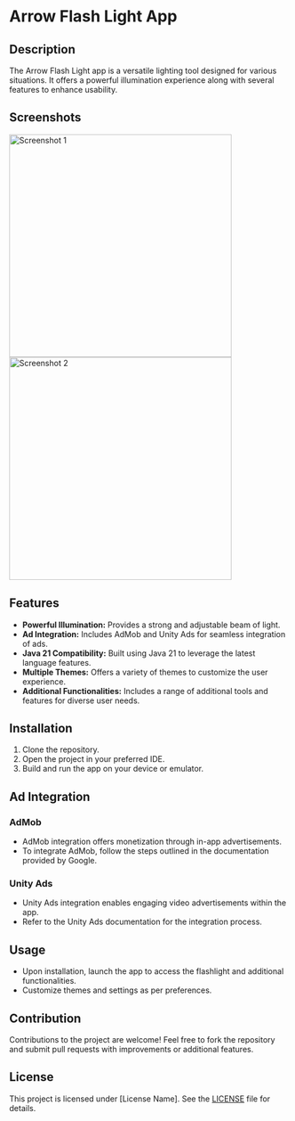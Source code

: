 # Arrow Flash Light App

## Description
The Arrow Flash Light app is a versatile lighting tool designed for various situations. It offers a powerful illumination experience along with several features to enhance usability.

## Screenshots

<img src="https://link-to-your-screenshot-1.png" alt="Screenshot 1" width="400"/> <img src="https://link-to-your-screenshot-2.png" alt="Screenshot 2" width="400"/>


## Features
- **Powerful Illumination:** Provides a strong and adjustable beam of light.
- **Ad Integration:** Includes AdMob and Unity Ads for seamless integration of ads.
- **Java 21 Compatibility:** Built using Java 21 to leverage the latest language features.
- **Multiple Themes:** Offers a variety of themes to customize the user experience.
- **Additional Functionalities:** Includes a range of additional tools and features for diverse user needs.

## Installation
1. Clone the repository.
2. Open the project in your preferred IDE.
3. Build and run the app on your device or emulator.

## Ad Integration
### AdMob
- AdMob integration offers monetization through in-app advertisements. 
- To integrate AdMob, follow the steps outlined in the documentation provided by Google.

### Unity Ads
- Unity Ads integration enables engaging video advertisements within the app.
- Refer to the Unity Ads documentation for the integration process.

## Usage
- Upon installation, launch the app to access the flashlight and additional functionalities.
- Customize themes and settings as per preferences.

## Contribution
Contributions to the project are welcome! Feel free to fork the repository and submit pull requests with improvements or additional features.

## License
This project is licensed under [License Name]. See the [LICENSE](link) file for details.
